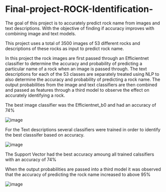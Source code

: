 # Final-project-ROCK-Identification-
The goal of this project is to accurately predict rock name from images and text descriptions. With the objective of finding if accuracy improves with combining image and text models.

This project uses a total of 3500 images of 53 different rocks and descriptions of these rocks as input to predict rock name.

In this project the rock images are first passed through an Efficientnet classifier to determine the accuracy and probability of predicting a particular name of a rock when an image is passed through. The text descriptions for each of the 53 classes are separately treated using NLP to also determine the accuracy and probability of predicting a rock name. The output probabilities from the image and text classifiers are then combined and passed as features through a third model to observe the effect on accurately identifying a rock.  

The best image classifier was the Efficientnet_b0 and had an accuracy of 74%

![image](https://github.com/tombra1984/Final-project-ROCK-Identification-/assets/127909963/c97f3d9d-23db-4ca3-b3af-cb4f61bd2b39)

For the Text descriptions several classifiers were trained in order to identify the best classsifer based on accuracy. 

![image](https://github.com/tombra1984/Final-project-ROCK-Identification-/assets/127909963/69f2ecc3-6cd4-4f3b-8d71-3bb17d2df6ab)

The Support Vector had the best accuracy amoung all trained calssifiers with an accuracy of 74%

When the output probabilities are passed into a third model it was observed that the accuracy of predicting the rock name increased to above 95%

![image](https://github.com/tombra1984/Final-project-ROCK-Identification-/assets/127909963/4bc8c68a-8cca-4d25-9b8d-c673f52e6ff3)



